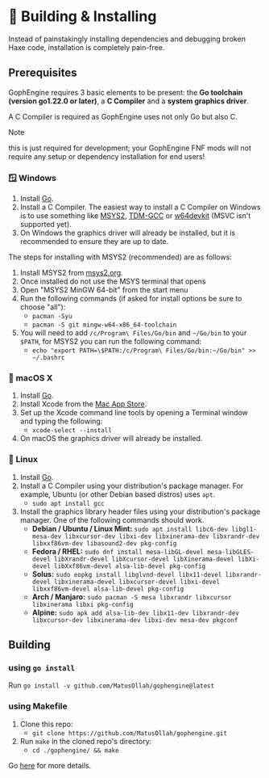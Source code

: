 # 🔨 Building & Installing

Instead of painstakingly installing dependencies and debugging broken Haxe code, installation is completely pain-free.

## Prerequisites

GophEngine requires 3 basic elements to be present: the **Go toolchain (version go1.22.0 or later)**, a **C Compiler** and a **system graphics driver**.

A C Compiler is required as GophEngine uses not only Go but also C.

> [!NOTE]
> this is just required for development; your GophEngine FNF mods will not require any setup or dependency installation for end users!

### 🪟 Windows

1. Install [Go](https://go.dev).
2. Install a C Compiler. The easiest way to install a C Compiler on Windows is to use something like [MSYS2](https://www.msys2.org/), [TDM-GCC](https://jmeubank.github.io/tdm-gcc/download/) or [w64devkit](https://github.com/skeeto/w64devkit) (MSVC isn't supported yet).
3. On Windows the graphics driver will already be installed, but it is recommended to ensure they are up to date.

The steps for installing with MSYS2 (recommended) are as follows:

1. Install MSYS2 from [msys2.org](https://www.msys2.org/).
2. Once installed do not use the MSYS terminal that opens
3. Open "MSYS2 MinGW 64-bit" from the start menu
4. Run the following commands (if asked for install options be sure to choose "all"):
    * `pacman -Syu`
    * `pacman -S git mingw-w64-x86_64-toolchain`
5. You will need to add `/c/Program\ Files/Go/bin` and `~/Go/bin` to your `$PATH`, for MSYS2 you can run the following command:
    * `echo "export PATH=\$PATH:/c/Program\ Files/Go/bin:~/Go/bin" >> ~/.bashrc`

### 🍎 macOS X

1. Install [Go](https://go.dev).
2. Install Xcode from the [Mac App Store](https://apps.apple.com/us/app/xcode/id497799835?mt=12).
3. Set up the Xcode command line tools by opening a Terminal window and typing the following:
    * `xcode-select --install`
4. On macOS the graphics driver will already be installed.

### 🐧 Linux

1. Install [Go](https://go.dev).
2. Install a C Compiler using your distribution's package manager. For example, Ubuntu (or other Debian based distros) uses `apt`.
    * `sudo apt install gcc`
3. Install the graphics library header files using your distribution's package manager. One of the following commands should work.
    * **Debian / Ubuntu / Linux Mint:** `sudo apt install libc6-dev libgl1-mesa-dev libxcursor-dev libxi-dev libxinerama-dev libxrandr-dev libxxf86vm-dev libasound2-dev pkg-config`
    * **Fedora / RHEL:** `sudo dnf install mesa-libGL-devel mesa-libGLES-devel libXrandr-devel libXcursor-devel libXinerama-devel libXi-devel libXxf86vm-devel alsa-lib-devel pkg-config`
    * **Solus:** `sudo eopkg install libglvnd-devel libx11-devel libxrandr-devel libxinerama-devel libxcursor-devel libxi-devel libxxf86vm-devel alsa-lib-devel pkg-config`
    * **Arch / Manjaro:** `sudo pacman -S mesa libxrandr libxcursor libxinerama libxi pkg-config`
    * **Alpine:** `sudo apk add alsa-lib-dev libx11-dev libxrandr-dev libxcursor-dev libxinerama-dev libxi-dev mesa-dev pkgconf`

## Building

### using `go install`

Run `go install -v github.com/MatusOllah/gophengine@latest`

### using Makefile

1. Clone this repo:
    * `git clone https://github.com/MatusOllah/gophengine.git`
2. Run `make` in the cloned repo's directory:
    * `cd ./gophengine/ && make`

Go [here](https://ebitengine.org/en/documents/install.html) for more details.
